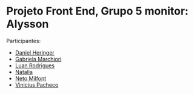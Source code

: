 # Projeto Front End, Grupo 5 monitor: Alysson

Participantes:
<ul>
  <li><a href="https://github.com/danielheringers">Daniel Heringer</a></li>
  <li><a href="https://github.com/gabrielamarchiori">Gabriela Marchiori</a></li>
  <li><a href="https://github.com/luan-rodrigues1">Luan Rodrigues</a></li>
  <li><a href="https://github.com/nataliauai">Natalia</a></li>
  <li><a href="https://github.com/netomilfont">Neto Milfont</a></li>
  <li><a href="https://github.com/viniciusgrp">Vinicius Pacheco</a></li>
</ul>

